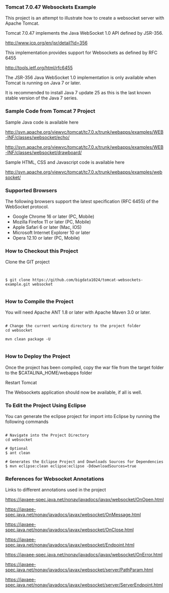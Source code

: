 ### Tomcat 7.0.47 Websockets Example ###

This project is an attempt to illustrate how to create a websocket server with Apache Tomcat.

Tomcat 7.0.47 implements the Java WebSocket 1.0 API defined by JSR-356.

http://www.jcp.org/en/jsr/detail?id=356

This implementation provides support for Websockets as defined by RFC 6455

http://tools.ietf.org/html/rfc6455

The JSR-356 Java WebSocket 1.0 implementation is only available when Tomcat is running on Java 7 or later.

It is recommended to install Java 7 update 25 as this is the last known stable version of the Java 7 series.


### Sample Code from Tomcat 7 Project ####

Sample Java code is available here

http://svn.apache.org/viewvc/tomcat/tc7.0.x/trunk/webapps/examples/WEB-INF/classes/websocket/echo/

http://svn.apache.org/viewvc/tomcat/tc7.0.x/trunk/webapps/examples/WEB-INF/classes/websocket/drawboard/


Sample HTML, CSS and Javascript code is available here

http://svn.apache.org/viewvc/tomcat/tc7.0.x/trunk/webapps/examples/websocket/


### Supported Browsers ###

The following browsers support the latest specification (RFC 6455) of the WebSocket protocol.

* Google Chrome 16 or later (PC, Mobile)
* Mozilla Firefox 11 or later (PC, Mobile)
* Apple Safari 6 or later (Mac, IOS)
* Microsoft Internet Explorer 10 or later
* Opera 12.10 or later (PC, Mobile)

### How to Checkout this Project ###


Clone the GIT project

```shell


$ git clone https://github.com/bigdata1024/tomcat-websockets-example.git websocket


```


### How to Compile the Project ###

You will need Apache ANT 1.8 or later with Apache Maven 3.0 or later.

```shell

# Change the current working directory to the project folder
cd websocket

mvn clean package -U


```

### How to Deploy the Project ###

Once the project has been compiled, copy the war file from the target folder to the $CATALINA_HOME/webapps folder

Restart Tomcat

The Websockets application should now be available, if all is well.

### To Edit the Project Using Eclipse ####

You can generate the eclipse project for import into Eclipse by running the following commands


```shell

# Navigate into the Project Directory
cd websocket

# Optional
$ ant clean

# Generates the Eclipse Project and Downloads Sources for Dependencies
$ mvn eclipse:clean eclipse:eclipse -DdownloadSources=true

```

### References for Websocket Annotations ###

Links to different annotations used in the project

https://javaee-spec.java.net/nonav/javadocs/javax/websocket/OnOpen.html

https://javaee-spec.java.net/nonav/javadocs/javax/websocket/OnMessage.html

https://javaee-spec.java.net/nonav/javadocs/javax/websocket/OnClose.html

https://javaee-spec.java.net/nonav/javadocs/javax/websocket/Endpoint.html

https://javaee-spec.java.net/nonav/javadocs/javax/websocket/OnError.html

https://javaee-spec.java.net/nonav/javadocs/javax/websocket/server/PathParam.html

https://javaee-spec.java.net/nonav/javadocs/javax/websocket/server/ServerEndpoint.html






